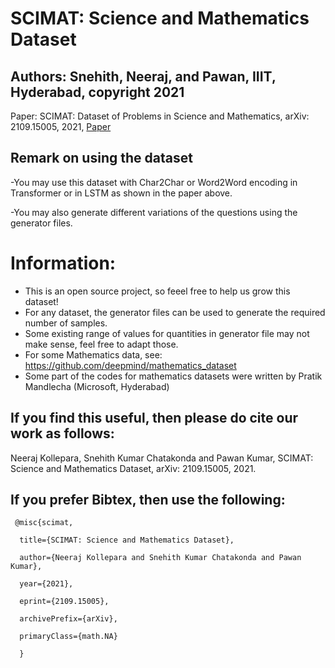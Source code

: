 # SCIMAT: Science and Mathematics Dataset

## Authors: Snehith, Neeraj, and Pawan, IIIT, Hyderabad, copyright 2021

Paper: SCIMAT: Dataset of Problems in Science and Mathematics, arXiv: 2109.15005, 2021, [Paper](https://arxiv.org/abs/2109.15005)

## Remark on using the dataset

-You may use this dataset with Char2Char or Word2Word encoding in Transformer or in LSTM as shown in the paper above. 

-You may also generate different variations of the questions using the generator files. 

# Information: 
- This is an open source project, so feeel free to help us grow this dataset!
- For any dataset, the generator files can be used to generate the required number of samples. 
- Some existing range of values for quantities in generator file may not make sense, feel free to adapt those. 
- For some Mathematics data, see: https://github.com/deepmind/mathematics_dataset 
- Some part of the codes for mathematics datasets were written by Pratik Mandlecha (Microsoft, Hyderabad)

## If you find this useful, then please do cite our work as follows:

Neeraj Kollepara, Snehith Kumar Chatakonda and Pawan Kumar, SCIMAT: Science and Mathematics Dataset, arXiv: 2109.15005, 2021.

## If you prefer Bibtex, then use the following:

     @misc{scimat,
      
      title={SCIMAT: Science and Mathematics Dataset}, 
      
      author={Neeraj Kollepara and Snehith Kumar Chatakonda and Pawan Kumar},
      
      year={2021},
      
      eprint={2109.15005},
      
      archivePrefix={arXiv},
      
      primaryClass={math.NA}
      
      }
